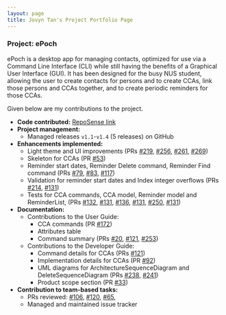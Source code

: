 ```yaml
---
layout: page
title: Jovyn Tan's Project Portfolio Page
---
```


### Project: ePoch

ePoch is a desktop app for managing contacts, optimized for use via a Command Line Interface (CLI) while still having the benefits of a Graphical User Interface (GUI). 
It has been designed for the busy NUS student, allowing the user to create contacts for persons and to create CCAs, link those persons and CCAs together, and to create periodic reminders for those CCAs.

Given below are my contributions to the project.

- **Code contributed:** [RepoSense link](https://nus-cs2103-ay2122s1.github.io/tp-dashboard/?search=jovyntls&sort=groupTitle&sortWithin=title&timeframe=commit&mergegroup=&groupSelect=groupByRepos&breakdown=true&checkedFileTypes=docs~functional-code~test-code~other&since=2021-09-17&tabOpen=true&tabType=zoom&zA=jovyntls&zR=AY2122S1-CS2103-T14-2%2Ftp%5Bmaster%5D&zACS=207.23809523809524&zS=2021-09-17&zFS=jovyntls&zU=2021-11-01&zMG=false&zFTF=commit&zFGS=groupByRepos&zFR=false)
- **Project management:**
  - Managed releases `v1.1`-`v1.4` (5 releases) on GitHub
- **Enhancements implemented:** 
  - Light theme and UI improvements (PRs [#219](https://github.com/AY2122S1-CS2103-T14-2/tp/pull/219), [#256](https://github.com/AY2122S1-CS2103-T14-2/tp/pull/256), [#261](https://github.com/AY2122S1-CS2103-T14-2/tp/pull/261), [#269](https://github.com/AY2122S1-CS2103-T14-2/tp/pull/269))
  - Skeleton for CCAs (PR [#53](https://github.com/AY2122S1-CS2103-T14-2/tp/pull/53))
  - Reminder start dates, Reminder Delete command, Reminder Find command (PRs [#79](https://github.com/AY2122S1-CS2103-T14-2/tp/pull/79), [#83](https://github.com/AY2122S1-CS2103-T14-2/tp/pull/83), [#117](https://github.com/AY2122S1-CS2103-T14-2/tp/pull/117))
  - Validation for reminder start dates and Index integer overflows (PRs [#214](https://github.com/AY2122S1-CS2103-T14-2/tp/pull/214), [#131](https://github.com/AY2122S1-CS2103-T14-2/tp/pull/131))
  - Tests for CCA commands, CCA model, Reminder model and ReminderList, (PRs [#132](https://github.com/AY2122S1-CS2103-T14-2/tp/pull/214), [#131](https://github.com/AY2122S1-CS2103-T14-2/tp/pull/132), [#136](https://github.com/AY2122S1-CS2103-T14-2/tp/pull/214), [#131](https://github.com/AY2122S1-CS2103-T14-2/tp/pull/136), [#250](https://github.com/AY2122S1-CS2103-T14-2/tp/pull/214), [#131](https://github.com/AY2122S1-CS2103-T14-2/tp/pull/250))
- **Documentation:**
  - Contributions to the User Guide:
    - CCA commands (PR [#172](https://github.com/AY2122S1-CS2103-T14-2/tp/pull/172))
    - Attributes table
    - Command summary (PRs [#20](https://github.com/AY2122S1-CS2103-T14-2/tp/pull/20), [#121](https://github.com/AY2122S1-CS2103-T14-2/tp/pull/121), [#253](https://github.com/AY2122S1-CS2103-T14-2/tp/pull/253))
  - Contributions to the Developer Guide:
    - Command details for CCAs (PRs [#121](https://github.com/AY2122S1-CS2103-T14-2/tp/pull/121))
    - Implementation details for CCAs (PR [#92](https://github.com/AY2122S1-CS2103-T14-2/tp/pull/92))
    - UML diagrams for ArchitectureSequenceDiagram and DeleteSequenceDiagram (PRs [#238](https://github.com/AY2122S1-CS2103-T14-2/tp/pull/238), [#241](https://github.com/AY2122S1-CS2103-T14-2/tp/pull/241))
    - Product scope section (PR [#33](https://github.com/AY2122S1-CS2103-T14-2/tp/pull/33))
- **Contribution to team-based tasks:**
  - PRs reviewed: [#106](https://github.com/AY2122S1-CS2103-T14-2/tp/pull/106), [#120](https://github.com/AY2122S1-CS2103-T14-2/tp/pull/120), [#65](https://github.com/AY2122S1-CS2103-T14-2/tp/pull/65),
  - Managed and maintained issue tracker
